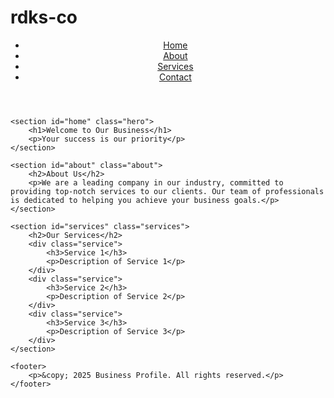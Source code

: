 # rdks-co
<!DOCTYPE html>
<html lang="en">
<head>
    <meta charset="UTF-8">
    <meta name="viewport" content="width=device-width, initial-scale=1.0">
    <title>Business Profile</title>
    <link rel="stylesheet" href="styles.css">
</head>
<body>
    <header>
        <nav>
            <ul>
                <li><a href="#home">Home</a></li>
                <li><a href="#about">About</a></li>
                <li><a href="#services">Services</a></li>
                <li><a href="#contact">Contact</a></li>
            </ul>
        </nav>
    </header>

    <section id="home" class="hero">
        <h1>Welcome to Our Business</h1>
        <p>Your success is our priority</p>
    </section>

    <section id="about" class="about">
        <h2>About Us</h2>
        <p>We are a leading company in our industry, committed to providing top-notch services to our clients. Our team of professionals is dedicated to helping you achieve your business goals.</p>
    </section>

    <section id="services" class="services">
        <h2>Our Services</h2>
        <div class="service">
            <h3>Service 1</h3>
            <p>Description of Service 1</p>
        </div>
        <div class="service">
            <h3>Service 2</h3>
            <p>Description of Service 2</p>
        </div>
        <div class="service">
            <h3>Service 3</h3>
            <p>Description of Service 3</p>
        </div>
    </section>

    <footer>
        <p>&copy; 2025 Business Profile. All rights reserved.</p>
    </footer>
</body>
</html>
